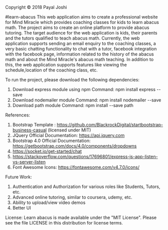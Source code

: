 Copyright © 2018 Payal Joshi

#learn-abacus
This web application aims to create a professional website for Mind Miracle which provides coaching classes for kids to learn abacus math. 
The project aims to create an online platform to provide abacus tutoring. The target audience for the web application is kids, their parents and the tutors qualified to teach abacus math.
Currently, the web application supports sending an email enquiry to the coaching classes, a very basic chatting functionality to chat with a tutor, facebook integration with the facebook page, information related to the history of the abacus math and about the Mind Miracle's abacus math teaching.
In addition to this, the web application supports features like viewing the schedule,location of the coaching class, etc.


To run the project, please download the following dependencies:
1. Download express module using npm 
	Command: npm install express --save
2. Download nodemailer module
	Command: npm install nodemailer --save
3. Download path module
	Command:  npm install --save path


References:
1. Bootstrap Template : https://github.com/BlackrockDigital/startbootstrap-business-casual (licensed under MIT)
2. JQuery Official Documentation: https://api.jquery.com
3. Bootstrap 4.0 Official Documentation: https://getbootstrap.com/docs/4.0/components/dropdowns
4. https://socket.io/get-started/chat
5. https://stackoverflow.com/questions/17696801/express-js-app-listen-vs-server-listen
6. Font Awesome Icons: https://fontawesome.com/v4.7.0/icons/

Future Work:
1. Authentication and Authorization for various roles like Students, Tutors, etc.
2. Advanced online tutoring, similar to coursera, udemy, etc.
3. Ability to upload/view video demos
4. Better UI


License:
Learn abacus is made available under the "MIT License". Please see the file LICENSE in this distribution for license terms.


